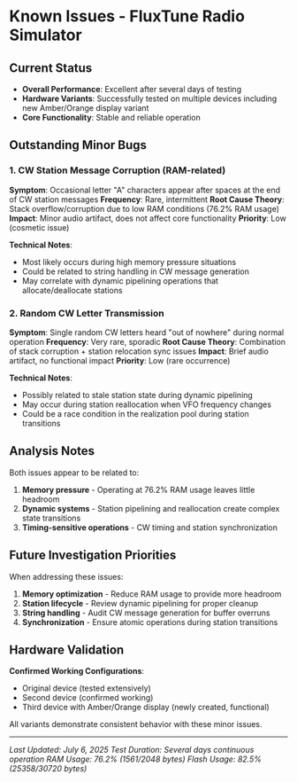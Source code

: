 # Known Issues - FluxTune Radio Simulator

## Current Status
- **Overall Performance**: Excellent after several days of testing
- **Hardware Variants**: Successfully tested on multiple devices including new Amber/Orange display variant
- **Core Functionality**: Stable and reliable operation

## Outstanding Minor Bugs

### 1. CW Station Message Corruption (RAM-related)
**Symptom**: Occasional letter "A" characters appear after spaces at the end of CW station messages
**Frequency**: Rare, intermittent
**Root Cause Theory**: Stack overflow/corruption due to low RAM conditions (76.2% RAM usage)
**Impact**: Minor audio artifact, does not affect core functionality
**Priority**: Low (cosmetic issue)

**Technical Notes**:
- Most likely occurs during high memory pressure situations
- Could be related to string handling in CW message generation
- May correlate with dynamic pipelining operations that allocate/deallocate stations

### 2. Random CW Letter Transmission
**Symptom**: Single random CW letters heard "out of nowhere" during normal operation
**Frequency**: Very rare, sporadic
**Root Cause Theory**: Combination of stack corruption + station relocation sync issues
**Impact**: Brief audio artifact, no functional impact
**Priority**: Low (rare occurrence)

**Technical Notes**:
- Possibly related to stale station state during dynamic pipelining
- May occur during station reallocation when VFO frequency changes
- Could be a race condition in the realization pool during station transitions

## Analysis Notes

Both issues appear to be related to:
1. **Memory pressure** - Operating at 76.2% RAM usage leaves little headroom
2. **Dynamic systems** - Station pipelining and reallocation create complex state transitions
3. **Timing-sensitive operations** - CW timing and station synchronization

## Future Investigation Priorities

When addressing these issues:
1. **Memory optimization** - Reduce RAM usage to provide more headroom
2. **Station lifecycle** - Review dynamic pipelining for proper cleanup
3. **String handling** - Audit CW message generation for buffer overruns
4. **Synchronization** - Ensure atomic operations during station transitions

## Hardware Validation

**Confirmed Working Configurations**:
- Original device (tested extensively)
- Second device (confirmed working)  
- Third device with Amber/Orange display (newly created, functional)

All variants demonstrate consistent behavior with these minor issues.

---
*Last Updated: July 6, 2025*
*Test Duration: Several days continuous operation*
*RAM Usage: 76.2% (1561/2048 bytes)*
*Flash Usage: 82.5% (25358/30720 bytes)*
